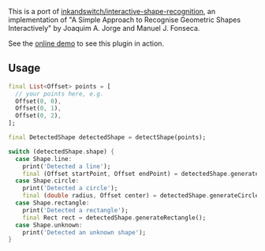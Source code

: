 This is a port of [inkandswitch/interactive-shape-recognition](https://github.com/inkandswitch/interactive-shape-recognition), an implementation of "A Simple Approach to Recognise Geometric Shapes Interactively" by Joaquim A. Jorge and Manuel J. Fonseca.

See the
[online demo](https://adil192.github.io/interactive_shape_recognition/)
to see this plugin in action.

## Usage

```dart
final List<Offset> points = [
  // your points here, e.g.
  Offset(0, 0),
  Offset(0, 1),
  Offset(0, 2),
];

final DetectedShape detectedShape = detectShape(points);

switch (detectedShape.shape) {
  case Shape.line:
    print('Detected a line');
    final (Offset startPoint, Offset endPoint) = detectedShape.generateLine();
  case Shape.circle:
    print('Detected a circle');
    final (double radius, Offset center) = detectedShape.generateCircle();
  case Shape.rectangle:
    print('Detected a rectangle');
    final Rect rect = detectedShape.generateRectangle();
  case Shape.unknown:
    print('Detected an unknown shape');
}
```
